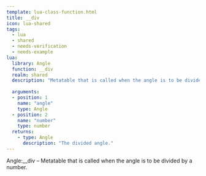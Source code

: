 ```yaml
---
template: lua-class-function.html
title: __div
icon: lua-shared
tags:
  - lua
  - shared
  - needs-verification
  - needs-example
lua:
  library: Angle
  function: __div
  realm: shared
  description: "Metatable that is called when the angle is to be divided by a number."
  
  arguments:
  - position: 1
    name: "angle"
    type: Angle
  - position: 2
    name: "number"
    type: number
  returns:
    - type: Angle
      description: "The divided angle."
---
```


<div class="lua__search__keywords">
Angle:__div &#x2013; Metatable that is called when the angle is to be divided by a number.
</div>
